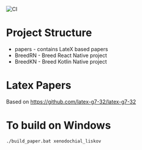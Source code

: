 ![CI](https://github.com/tomkoptel/uzhnu-course5/workflows/Build%20Latex%20Paper/badge.svg)

# Project Structure
* papers - contains LateX based papers
* BreedRN - Breed React Native project
* BreedKN - Breed Kotlin Native project 

# Latex Papers
Based on https://github.com/latex-g7-32/latex-g7-32 

# To build on Windows
```
./build_paper.bat xenodochial_liskov
```
